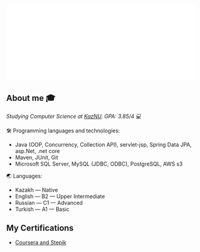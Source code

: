 <img src="https://github.com/AxelrodAdil/AxelrodAdil/blob/main/svg.svg"  width=500/>


## About me :mortar_board:
<p><em>Studying Computer Science at <a href="https://en.wikipedia.org/wiki/Al-Farabi_Kazakh_National_University">KazNU</a>. GPA: 3.85/4 💻</br>
</em></p>

🛠 Programming languages and technologies: 
  - Java (OOP, Concurrency, Collection API), servlet-jsp, Spring Data JPA, asp.Net, .net core
  - Maven, JUnit, Git
  - Microsoft SQL Server, MySQL (JDBC, ODBC), PostgreSQL, AWS s3

🌏 Languages:
  - Kazakh — Native
  - English — B2 — Upper Intermediate
  - Russian — C1 — Advanced
  - Turkish — A1 — Basic

## My Certifications
- [Coursera and Stepik](https://github.com/AxelrodAdil/Certificates)

